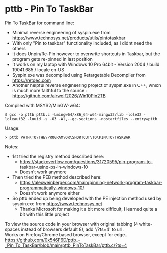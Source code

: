 # pttb - Pin To TaskBar


Pin To TaskBar for command line:

  - Minimal reverse engineering of syspin.exe from https://www.technosys.net/products/utils/pintotaskbar
  - With only "Pin to taskbar" functionality included, as I didnt need the others
  - It does Unpin/Re-Pin however to overwrite shortcuts in Taskbar, but the program gets re-pinned in last position
  - It works on my laptop with Windows 10 Pro 64bit - Version 2004 / build 19041.685 / locale en-US
  - Syspin.exe was decompiled using Retargetable Decompiler from https://retdec.com
  - Another helpful reverse engineering project of syspin.exe in C++, which is much more faithful to the source : https://github.com/airwolf2026/Win10Pin2TB


Compiled with MSYS2/MinGW-w64:

	$ gcc -o pttb pttb.c -Lmingw64/x86_64-w64-mingw32/lib -lole32 -loleaut32 -luuid -s -O3 -Wl,--gc-sections -nostartfiles --entry=pttb


Usage:

	> pttb PATH\TO\THE\PROGRAM\OR\SHORTCUT\TO\PIN\TO\TASKBAR


Notes:

  - 1st tried the registry method described here:
    - https://stackoverflow.com/questions/31720595/pin-program-to-taskbar-using-ps-in-windows-10
    - Doesn't work anymore
  - Then tried the PEB method described here:
    - https://alexweinberger.com/main/pinning-network-program-taskbar-programmatically-windows-10/
    - Doesn't work anymore either
  - So pttb ended up being developed with the PE injection method used by syspin.exe from https://www.technosys.net
    - Thanks Microsoft for making it a bit more difficult, I learned quite a bit with this little project

To view the source code in your browser with original tabbing (4 white-spaces instead of browsers default 8), add '/?ts=4' to url.  
Works on Firefox/Chrome based browser, except for edge..  
https://github.com/0x546F6D/pttb_-_Pin_To_TaskBar/blob/main/pttb_PinToTaskBar/pttb.c/?ts=4
